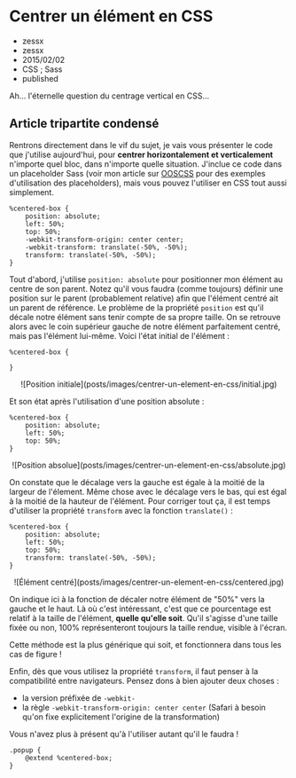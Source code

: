 # Centrer un élément en CSS
- zessx
- zessx
- 2015/02/02
- CSS ; Sass
- published

Ah... l'éternelle question du centrage vertical en CSS...

## Article tripartite condensé

Rentrons directement dans le vif du sujet, je vais vous présenter le code que j'utilise aujourd'hui, pour **centrer horizontalement et verticalement** n'importe quel bloc, dans n'importe quelle situation. J'inclue ce code dans un placeholder Sass (voir mon article sur [OOSCSS](http://blog.smarchal.com/oocss-et-ooscss) pour des exemples d'utilisation des placeholders), mais vous pouvez l'utiliser en CSS tout aussi simplement.

    %centered-box {
    	position: absolute;
    	left: 50%;
    	top: 50%;
    	-webkit-transform-origin: center center;
    	-webkit-transform: translate(-50%, -50%);
    	transform: translate(-50%, -50%);
    }

Tout d'abord, j'utilise `position: absolute` pour positionner mon élément au centre de son parent. Notez qu'il vous faudra (comme toujours) définir une position sur le parent (probablement relative) afin que l'élément centré ait un parent de référence. Le problème de la propriété `position` est qu'il décale notre élément sans tenir compte de sa propre taille. On se retrouve alors avec le coin supérieur gauche de notre élément parfaitement centré, mais pas l'élément lui-même. Voici l'état initial de l'élément :

	%centered-box {

    }

<center>![Position initiale](posts/images/centrer-un-element-en-css/initial.jpg)</center>

Et son état après l'utilisation d'une position absolute :

	%centered-box {
    	position: absolute;
    	left: 50%;
    	top: 50%;
    }

<center>![Position absolue](posts/images/centrer-un-element-en-css/absolute.jpg)</center>

On constate que le décalage vers la gauche est égale à la moitié de la largeur de l'élement. Même chose avec le décalage vers le bas, qui est égal à la moitié de la hauteur de l'élément. Pour corriger tout ça, il est temps d'utiliser la propriété `transform` avec la fonction `translate()` :

	%centered-box {
    	position: absolute;
    	left: 50%;
    	top: 50%;
    	transform: translate(-50%, -50%);
    }

<center>![Élément centré](posts/images/centrer-un-element-en-css/centered.jpg)</center>

On indique ici à la fonction de décaler notre élément de "50%" vers la gauche et le haut. Là où c'est intéressant, c'est que ce pourcentage est relatif à la taille de l'élément, **quelle qu'elle soit**. Qu'il s'agisse d'une taille fixée ou non, 100% représenteront toujours la taille rendue, visible à l'écran.

Cette méthode est la plus générique qui soit, et fonctionnera dans tous les cas de figure !

Enfin, dès que vous utilisez la propriété `transform`, il faut penser à la compatibilité entre navigateurs. Pensez dons à bien ajouter deux choses :

- la version préfixée de `-webkit-`
- la règle `-webkit-transform-origin: center center` (Safari à besoin qu'on fixe explicitement l'origine de la transformation)

Vous n'avez plus à présent qu'à l'utiliser autant qu'il le faudra !

	.popup {
		@extend %centered-box;
	}
